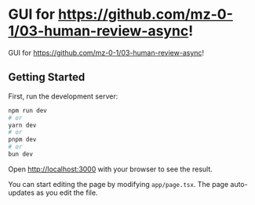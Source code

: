 # GUI for https://github.com/mz-0-1/03-human-review-async! #

GUI for https://github.com/mz-0-1/03-human-review-async! 

## Getting Started

First, run the development server:

```bash
npm run dev
# or
yarn dev
# or
pnpm dev
# or
bun dev
```

Open [http://localhost:3000](http://localhost:3000) with your browser to see the result.

You can start editing the page by modifying `app/page.tsx`. The page auto-updates as you edit the file.
